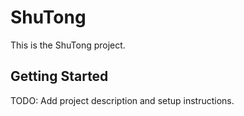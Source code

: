 # ShuTong

This is the ShuTong project.

## Getting Started

TODO: Add project description and setup instructions.